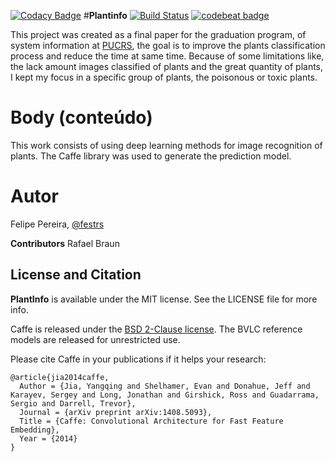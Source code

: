 [![Codacy Badge](https://api.codacy.com/project/badge/Grade/6a7747bff134456cbbc83723fdfdd586)](https://www.codacy.com/app/festrs/Plantinfo?utm_source=github.com&utm_medium=referral&utm_content=festrs/Plantinfo&utm_campaign=badger)
#**Plantinfo** [![Build Status](https://travis-ci.org/festrs/Plantinfo.svg?branch=master)](https://travis-ci.org/festrs/Plantinfo) [![codebeat badge](https://codebeat.co/badges/f4239007-937f-44b7-942f-4e5eaf8c8619)](https://codebeat.co/projects/github-com-festrs-plantinfo)


This project was created as a final paper for the graduation program, of system information at [PUCRS](http://www.pucrs.br/), the goal is to improve the plants classification process and reduce the time at same time. Because of some limitations like, the lack amount images classified of plants and the great quantity of plants, I kept my focus in a specific group of plants, the poisonous or toxic plants.

# Body (conteúdo)

This work consists of using deep learning methods for image recognition of plants. The Caffe library was used to generate the prediction model.

# Autor

Felipe Pereira, [@festrs](festrs.github.io)

**Contributors** Rafael Braun

## License and Citation

**PlantInfo** is available under the MIT license. See the LICENSE file for more info.

Caffe is released under the [BSD 2-Clause license](https://github.com/BVLC/caffe/blob/master/LICENSE).
The BVLC reference models are released for unrestricted use.

Please cite Caffe in your publications if it helps your research:

    @article{jia2014caffe,
      Author = {Jia, Yangqing and Shelhamer, Evan and Donahue, Jeff and Karayev, Sergey and Long, Jonathan and Girshick, Ross and Guadarrama, Sergio and Darrell, Trevor},
      Journal = {arXiv preprint arXiv:1408.5093},
      Title = {Caffe: Convolutional Architecture for Fast Feature Embedding},
      Year = {2014}
    }